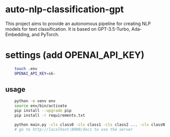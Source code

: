 # auto-nlp-classification-gpt
This project aims to provide an autonomous pipeline for creating NLP models for text classification. It is based on GPT-3.5-Turbo, Ada-Embedding, and PyTorch.

# settings (add OPENAI_API_KEY)
```bash
    touch .env 
    OPENAI_API_KEY=sk-
```

## usage
```bash
    python -m venv env 
    source env/bin/activate
    pip install --upgrade pip
    pip install -r requirements.txt 

    python main.py -cls class0 -cls class1 -cls class2 ... -cls classN -limit 50 nb_epochs 64 --batch_size 16 -lr 0.001 --host '0.0.0.0' --port 8000
    # go to http://localhost:8000/docs to use the server
```


